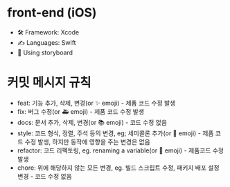 # front-end (iOS)

<ul>
  <li>🛠️ Framework: Xcode</li>
  <li>✍️ Languages: Swift</li>
  <li>👀 Using storyboard</li>
</ul>

# 커밋 메시지 규칙
<ul>
  <li>feat: 기능 추가, 삭제, 변경(or ✨ emoji) - 제품 코드 수정 발생</li>
  <li>fix: 버그 수정(or 🚑 emoji) - 제품 코드 수정 발생</li>
  <li>docs: 문서 추가, 삭제, 변경(or 📚 emoji) - 코드 수정 없음</li>
  <li>style: 코드 형식, 정렬, 주석 등의 변경, eg; 세미콜론 추가(or 🎨 emoji) - 제품 코드 수정 발생, 하지만 동작에 영향을 주는 변경은 없음</li>
  <li>refactor: 코드 리펙토링, eg. renaming a variable(or 🚜 emoji) - 제품코드 수정 발생</li>
  <li>chore: 위에 해당하지 않는 모든 변경, eg. 빌드 스크립트 수정, 패키지 배포 설정 변경 - 코드 수정 없음</li>
</ul>
